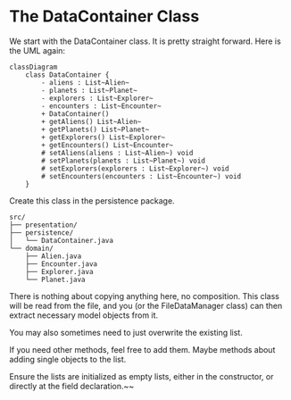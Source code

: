 # The DataContainer Class

We start with the DataContainer class. It is pretty straight forward. Here is the UML again:

```mermaid
classDiagram
    class DataContainer {
        - aliens : List~Alien~
        - planets : List~Planet~
        - explorers : List~Explorer~
        - encounters : List~Encounter~
        + DataContainer()
        + getAliens() List~Alien~
        + getPlanets() List~Planet~
        + getExplorers() List~Explorer~
        + getEncounters() List~Encounter~
        # setAliens(aliens : List~Alien~) void
        # setPlanets(planets : List~Planet~) void
        # setExplorers(explorers : List~Explorer~) void
        # setEncounters(encounters : List~Encounter~) void
    }
```

Create this class in the persistence package.

```
src/
├── presentation/
├── persistence/
│   └── DataContainer.java
└── domain/
    ├── Alien.java
    ├── Encounter.java
    ├── Explorer.java
    └── Planet.java
```

There is nothing about copying anything here, no composition. This class will be read from the file, and you (or the FileDataManager class) can then extract necessary model objects from it. 

You may also sometimes need to just overwrite the existing list. 

If you need other methods, feel free to add them. Maybe methods about adding single objects to the list.

Ensure the lists are initialized as empty lists, either in the constructor, or directly at the field declaration.~~
